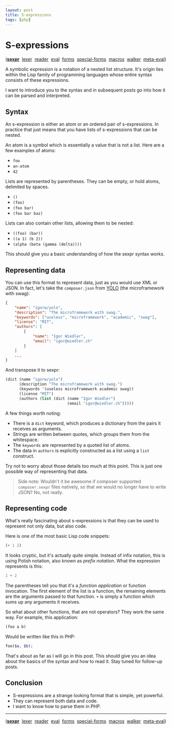 ```yaml
---
layout: post
title: S-expressions
tags: [php]
---
```


# S-expressions

([**sexpr**](/2012/12/06/sexpr.html)
&nbsp;[lexer](/2012/12/07/sexpr-lexer.html)
&nbsp;[reader](/2012/12/08/sexpr-reader.html)
&nbsp;[eval](/2012/12/12/sexpr-eval.html)
&nbsp;[forms](/2012/12/13/sexpr-forms.html)
&nbsp;[special-forms](/2012/12/14/sexpr-special-forms.html)
&nbsp;[macros](/2012/12/29/sexpr-macros.html)
&nbsp;[walker](/2012/12/30/sexpr-walker.html)
&nbsp;[meta-eval](/2013/04/03/sexpr-meta-eval.html))

A symbolic expression is a notation of a nested list structure. It's origin
lies within the Lisp family of programming languages whose entire syntax
consists of these expressions.

I want to introduce you to the syntax and in subsequent posts go into how it
can be parsed and interpreted.

## Syntax

An s-expression is either an atom or an ordered pair of s-expressions. In
practice that just means that you have lists of s-expressions that can be
nested.

An atom is a symbol which is essentially a value that is not a list. Here are
a few examples of atoms:

* `foo`
* `an-atom`
* `42`

Lists are represented by parentheses. They can be empty, or hold atoms,
delimited by spaces.

* `()`
* `(foo)`
* `(foo bar)`
* `(foo bar baz)`

Lists can also contain other lists, allowing them to be nested:

* `((foo) (bar))`
* `((a 1) (b 2))`
* `(alpha (beta (gamma (delta))))`

This should give you a basic understanding of how the sexpr syntax works.

## Representing data

You can use this format to represent data, just as you would use XML or JSON.
In fact, let's take the `composer.json` from
[YOLO](https://github.com/igorw/yolo) (the microframework with swag):

~~~json
{
    "name": "igorw/yolo",
    "description": "The microframework with swag.",
    "keywords": ["useless", "microframework", "academic", "swag"],
    "license": "MIT",
    "authors": [
        {
            "name": "Igor Wiedler",
            "email": "igor@wiedler.ch"
        }
    ]
    ...
}
~~~

And transpose it to sexpr:

~~~lisp
(dict (name "igorw/yolo")
      (description "The microframework with swag.")
      (keywords '(useless microframework academic swag))
      (license "MIT")
      (authors (list (dict (name "Igor Wiedler")
                           (email "igor@wiedler.ch")))))
~~~

A few things worth noting:

* There is a `dict` keyword, which produces a dictionary from the pairs it
  receives as arguments.
* Strings are written between quotes, which groups them from the whitespace.
* The `keywords` are represented by a quoted list of atoms.
* The data in `authors` is explicitly constructed as a list using a `list`
  construct.

Try not to worry about those details too much at this point. This is just one
possible way of representing that data.

> Side note: Wouldn't it be awesome if composer supported `composer.sexpr`
> files natively, so that we would no longer have to write JSON? No, not
> really.

## Representing code

What's really fascinating about s-expressions is that they can be used to
represent not only data, but also code.

Here is one of the most basic Lisp code snippets:

~~~lisp
(+ 1 2)
~~~

It looks cryptic, but it's actually quite simple. Instead of infix notation,
this is using Polish notation, also known as *prefix notation*. What the
expression represents is this:

~~~php
1 + 2
~~~

The parentheses tell you that it's a *function application* or
function invocation. The first element of the list is a function, the
remaining elements are the arguments passed to that function. `+` is simply a
function which sums up any arguments it receives.

So what about other functions, that are not operators? They work the same way.
For example, this application:

~~~lisp
(foo a b)
~~~

Would be written like this in PHP:

~~~php
foo($a, $b);
~~~

That's about as far as I will go in this post. This should give you an idea
about the basics of the syntax and how to read it. Stay tuned for follow-up
posts.

## Conclusion

* S-expressions are a strange looking format that is simple, yet powerful.
* They can represent both data and code.
* I want to know how to parse them in PHP.

---

([**sexpr**](/2012/12/06/sexpr.html)
&nbsp;[lexer](/2012/12/07/sexpr-lexer.html)
&nbsp;[reader](/2012/12/08/sexpr-reader.html)
&nbsp;[eval](/2012/12/12/sexpr-eval.html)
&nbsp;[forms](/2012/12/13/sexpr-forms.html)
&nbsp;[special-forms](/2012/12/14/sexpr-special-forms.html)
&nbsp;[macros](/2012/12/29/sexpr-macros.html)
&nbsp;[walker](/2012/12/30/sexpr-walker.html)
&nbsp;[meta-eval](/2013/04/03/sexpr-meta-eval.html))
